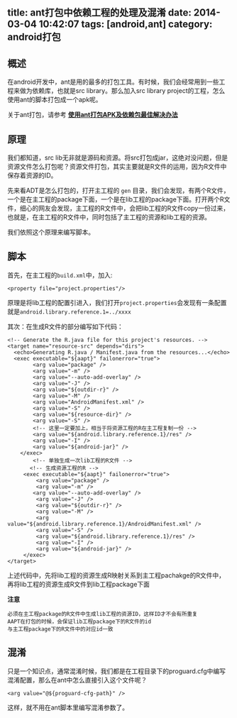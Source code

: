 title: ant打包中依赖工程的处理及混淆
date: 2014-03-04 10:42:07
tags: [android,ant]
category: android打包
---

## 概述 ##
在android开发中，ant是用的最多的打包工具。有时候，我们会经常用到一些工程来做为依赖库，也就是src library。那么加入src library project的工程，怎么使用ant的脚本打包成一个apk呢。

关于ant打包，请参考 **[使用ant打包APK及依赖包最佳解决办法](http://www.lephones.net/2014/10/13/ant-apk-with-lib/ "使用ant打包APK及依赖包最佳解决办法")**

## 原理 ##
我们都知道，src lib无非就是源码和资源。将src打包成jar，这绝对没问题，但是资源文件怎么打包呢？资源文件打包，其实主要就是R文件的运用，因为R文件中保存着资源的ID。

<!-- more -->
先来看ADT是怎么打包的，打开主工程的	`gen` 目录，我们会发现，有两个R文件，一个是在主工程的package下面，一个是在lib工程的package下面。打开两个R文件，细心的网友会发现，主工程的R文件中，会把lib工程的R文件copy一份过来，也就是，在主工程的R文件中，同时包括了主工程的资源和lib工程的资源。

我们依照这个原理来编写脚本。


## 脚本 ##
首先，在主工程的`build.xml`中，加入:
```
<property file="project.properties"/>
```
原理是将lib工程的配置引进入，我们打开`project.properties`会发现有一条配置就是`android.library.reference.1=../xxxx`

其次：在生成R文件的部分编写如下代码：
```
<!-- Generate the R.java file for this project's resources. -->  
<target name="resource-src" depends="dirs">  
  <echo>Generating R.java / Manifest.java from the resources...</echo> 
  <exec executable="${aapt}" failonerror="true">  
        <arg value="package" />  
        <arg value="-m" />  
    	<arg value="--auto-add-overlay" />
        <arg value="-J" />  
        <arg value="${outdir-r}" />  
        <arg value="-M" />  
        <arg value="AndroidManifest.xml" />  
        <arg value="-S" />  
        <arg value="${resource-dir}" />  
        <arg value="-S" />  
		<!-- 这里一定要加上，相当于将资源工程的R在主工程复制一份 -->
        <arg value="${android.library.reference.1}/res" /> 
        <arg value="-I" />  
        <arg value="${android-jar}" />  
    </exec>
		<!-- 单独生成一次lib工程的R文件 -->
	   <!-- 生成资源工程的R -->
     <exec executable="${aapt}" failonerror="true">  
         <arg value="package" />  
         <arg value="-m" /> 
     	<arg value="--auto-add-overlay" />
         <arg value="-J" />  
         <arg value="${outdir-r}" />  
         <arg value="-M" />  
         <arg value="${android.library.reference.1}/AndroidManifest.xml" />  
         <arg value="-S" />  
         <arg value="${android.library.reference.1}/res" />  
         <arg value="-I" />  
         <arg value="${android-jar}" />  
     </exec> 
</target> 
```

上述代码中，先将lib工程的资源生成R映射关系到主工程pachakge的R文件中，再将lib工程的资源生成R文件到lib工程package下面

**注意**

	必须在主工程package的R文件中生成lib工程的资源ID，这样ID才不会有所重复
	AAPT在打包的时候，会保证lib工程package下的R文件的id
	与主工程package下的R文件中的对应id一致

## 混淆 ##

只是一个知识点，通常混淆时候，我们都是在工程目录下的proguard.cfg中编写混淆配置，那么在ant中怎么直接引入这个文件呢？
```
<arg value="@${proguard-cfg-path}" />
```
这样，就不用在ant脚本里编写混淆参数了。